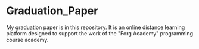 # Graduation_Paper
My graduation paper is in this repository. It is an online distance learning platform designed to support the work of the "Forg Academy" programming course academy.
